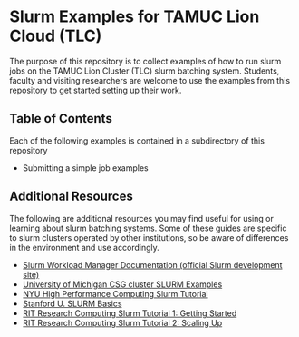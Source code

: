 # Slurm Examples for TAMUC Lion Cloud (TLC)

The purpose of this repository is to collect examples of how to run slurm jobs on the
TAMUC Lion Cluster (TLC) slurm batching system.  Students, faculty and visiting researchers
are welcome to use the examples from this repository to get started setting up their work.

## Table of Contents

Each of the following examples is contained in a subdirectory of this repository

- Submitting a simple job examples


## Additional Resources

The following are additional resources you may find useful for using or learning about
slurm batching systems.  Some of these guides are specific to slurm clusters operated
by other institutions, so be aware of differences in the environment and use accordingly.

- [Slurm Workload Manager Documentation (official Slurm development site)](https://slurm.schedmd.com/documentation.html)
- [University of Michigan CSG cluster SLURM Examples](https://github.com/statgen/SLURM-examples/tree/master)
- [NYU High Performance Computing Slurm Tutorial](https://sites.google.com/nyu.edu/nyu-hpc/training-support/tutorials/slurm-tutorial)
- [Stanford U. SLURM Basics](https://sites.google.com/nyu.edu/nyu-hpc/training-support/tutorials/slurm-tutorial)
- [RIT Research Computing Slurm Tutorial 1: Getting Started](https://research-computing.git-pages.rit.edu/docs/slurm_quick_start_tutorial.html)
- [RIT Research Computing Slurm Tutorial 2: Scaling Up](https://research-computing.git-pages.rit.edu/docs/slurm_tutorial_2.html)
